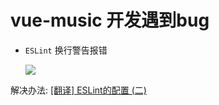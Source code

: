 # vue-music  开发遇到bug

- `ESLint` 换行警告报错

  ![](https://i.loli.net/2018/04/04/5ac48434a971c.png)

解决办法: [[翻译] ESLint的配置 (二)](https://segmentfault.com/a/1190000009845435)
